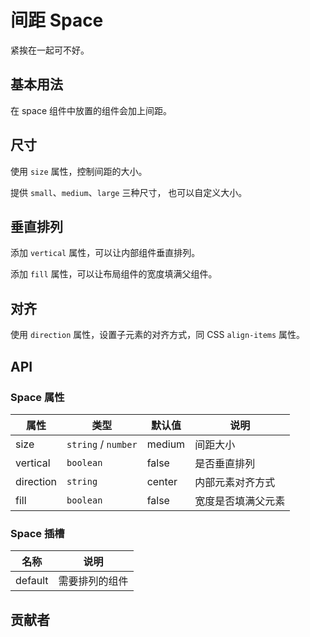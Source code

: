 # 间距 Space
紧挨在一起可不好。


## 基本用法
在 space 组件中放置的组件会加上间距。
<demo src="./src/space/basic.vue"/>


## 尺寸
使用 `size` 属性，控制间距的大小。

提供 `small`、`medium`、`large` 三种尺寸， 也可以自定义大小。
<demo src="./src/space/size.vue"/>


## 垂直排列
添加 `vertical` 属性，可以让内部组件垂直排列。

添加 `fill` 属性，可以让布局组件的宽度填满父组件。
<demo src="./src/space/vertical.vue"/>


## 对齐
使用 `direction` 属性，设置子元素的对齐方式，同 CSS `align-items` 属性。
<demo src="./src/space/direction.vue"/>


## API

### Space 属性
| 属性 | 类型 | 默认值 | 说明 |
| --- | --- | --- | --- |
| size | `string` / `number` | medium | 间距大小 |
| vertical | `boolean` | false | 是否垂直排列 |
| direction | `string` | center | 内部元素对齐方式 |
| fill | `boolean` | false | 宽度是否填满父元素 |

### Space 插槽
| 名称 | 说明 |
| --- | --- |
| default | 需要排列的组件 |

## 贡献者
<member></member>